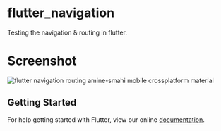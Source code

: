 # flutter_navigation

Testing the navigation & routing in flutter.

# Screenshot

![flutter navigation routing amine-smahi mobile crossplatform material](https://user-images.githubusercontent.com/24621701/40551007-b0c17de2-6033-11e8-82d5-930adc9b9499.gif)


## Getting Started

For help getting started with Flutter, view our online
[documentation](https://flutter.io/).

